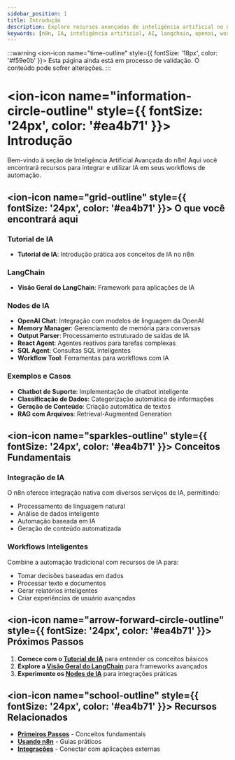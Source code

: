 ```yaml
---
sidebar_position: 1
title: Introdução
description: Explore recursos avançados de inteligência artificial no n8n
keywords: [n8n, IA, inteligência artificial, AI, langchain, openai, workflow]
---
```


:::warning
<ion-icon name="time-outline" style={{ fontSize: '18px', color: '#f59e0b' }}></ion-icon> Esta página ainda está em processo de validação. O conteúdo pode sofrer alterações.
:::

# <ion-icon name="information-circle-outline" style={{ fontSize: '24px', color: '#ea4b71' }}></ion-icon> Introdução

Bem-vindo à seção de Inteligência Artificial Avançada do n8n! Aqui você encontrará recursos para integrar e utilizar IA em seus workflows de automação.

## <ion-icon name="grid-outline" style={{ fontSize: '24px', color: '#ea4b71' }}></ion-icon> O que você encontrará aqui

### Tutorial de IA

- **Tutorial de IA**: Introdução prática aos conceitos de IA no n8n

### LangChain

- **Visão Geral do LangChain**: Framework para aplicações de IA

### Nodes de IA

- **OpenAI Chat**: Integração com modelos de linguagem da OpenAI
- **Memory Manager**: Gerenciamento de memória para conversas
- **Output Parser**: Processamento estruturado de saídas de IA
- **React Agent**: Agentes reativos para tarefas complexas
- **SQL Agent**: Consultas SQL inteligentes
- **Workflow Tool**: Ferramentas para workflows com IA

### Exemplos e Casos

- **Chatbot de Suporte**: Implementação de chatbot inteligente
- **Classificação de Dados**: Categorização automática de informações
- **Geração de Conteúdo**: Criação automática de textos
- **RAG com Arquivos**: Retrieval-Augmented Generation

## <ion-icon name="sparkles-outline" style={{ fontSize: '24px', color: '#ea4b71' }}></ion-icon> Conceitos Fundamentais

### Integração de IA

O n8n oferece integração nativa com diversos serviços de IA, permitindo:

- Processamento de linguagem natural
- Análise de dados inteligente
- Automação baseada em IA
- Geração de conteúdo automatizada

### Workflows Inteligentes

Combine a automação tradicional com recursos de IA para:

- Tomar decisões baseadas em dados
- Processar texto e documentos
- Gerar relatórios inteligentes
- Criar experiências de usuário avançadas

## <ion-icon name="arrow-forward-circle-outline" style={{ fontSize: '24px', color: '#ea4b71' }}></ion-icon> Próximos Passos

1. **Comece com o [Tutorial de IA](./tutorial-ai)** para entender os conceitos básicos
2. **Explore a [Visão Geral do LangChain](./langchain-overview)** para frameworks avançados
3. **Experimente os [Nodes de IA](./nodes-ia/)** para integrações práticas

## <ion-icon name="school-outline" style={{ fontSize: '24px', color: '#ea4b71' }}></ion-icon> Recursos Relacionados

- **[Primeiros Passos](/primeiros-passos/guia-instalacao)** - Conceitos fundamentais
- **[Usando n8n](../usando-n8n)** - Guias práticos
- **[Integrações](../integracoes)** - Conectar com aplicações externas
